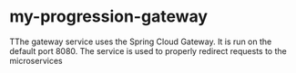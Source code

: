 # my-progression-gateway
TThe gateway service uses the Spring Cloud Gateway. It is run on the default port 8080. The service is used to properly redirect requests to the microservices
